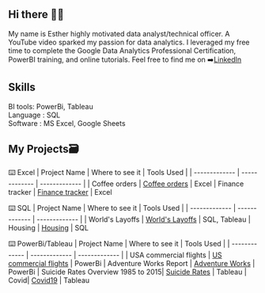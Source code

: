 ## Hi there 🙋‍♀️
My name is Esther highly motivated data analyst/technical officer. A YouTube video sparked my passion for data analytics. I leveraged my free time to complete the Google Data Analytics Professional Certification, PowerBI training, and online tutorials. Feel free to find me on ➡️[LinkedIn](https://www.linkedin.com/in/estera-lasek/)


## **Skills**
BI tools: PowerBi, Tableau\
Language : SQL\
Software : MS Excel, Google Sheets

## **My Projects**🗃️

⌨️ Excel
| Project Name  | Where to see it | Tools Used |
| ------------- | ------------- | ------------- |
| Coffee orders  | [Coffee orders](https://github.com/EsiaGB/Coffee_orders) | Excel
| Finance tracker  | [Finance tracker](https://github.com/EsiaGB/Finance_tracker) | Excel

⌨️ SQL
| Project Name  | Where to see it | Tools Used |
| ------------- | ------------- | ------------- |
| World's Layoffs  | [World's Layoffs](https://github.com/EsiaGB/worlds_layoffs)  | SQL, Tableau
| Housing  | [Housing](https://github.com/EsiaGB/Housing) | SQL

⌨️ PowerBi/Tableau
| Project Name | Where to see it | Tools Used |
| ------------- | ------------- | ------------- |
| USA commercial flights | [US commercial flights](https://github.com/EsiaGB/Airlines) | PowerBi
| Adventure Works Report | [Adventure Works](https://github.com/EsiaGB/AdventureWorks) | PowerBi
| Suicide Rates Overview 1985 to 2015| [Suicide Rates](https://public.tableau.com/app/profile/estera.lasek/viz/Suicide_17116475929130/Dashboard1) | Tableau
| Covid| [Covid19](https://public.tableau.com/app/profile/estera.lasek/viz/Covid_data_17361667946860/Covid_data_Dashboard#1) | Tableau






